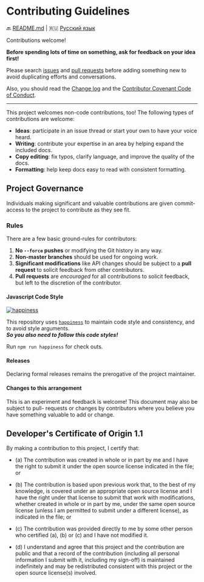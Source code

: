 # Contributing Guidelines

:back: [README.md](./README.md)
|
:ru: [Русский язык](./CONTRIBUTING-RU.md)

Contributions welcome!

**Before spending lots of time on something, ask for feedback on your idea first!**

Please search [issues](https://github.com/dutchenkoOleg/gulp-ejs-monster/issues) and [pull requests](https://github.com/dutchenkoOleg/gulp-ejs-monster/pulls) before adding something new to avoid duplicating
efforts and conversations.

Also, you should read the [Change log](./CHANGELOG.md) and the [Contributor Covenant Code of Conduct](./CODE_OF_CONDUCT.md).

---

This project welcomes non-code contributions, too! The following types of contributions
are welcome:

- **Ideas**: participate in an issue thread or start your own to have your voice heard.
- **Writing**: contribute your expertise in an area by helping expand the included docs.
- **Copy editing**: fix typos, clarify language, and improve the quality of the docs.
- **Formatting**: help keep docs easy to read with consistent formatting.

## Project Governance

Individuals making significant and valuable contributions are given commit-access to the project to contribute as they see fit.

### Rules

There are a few basic ground-rules for contributors:

1. **No `--force` pushes** or modifying the Git history in any way.
2. **Non-master branches** should be used for ongoing work.
3. **Significant modifications** like API changes should be subject to a **pull request**
   to solicit feedback from other contributors.
4. **Pull requests** are *encouraged* for all contributions to solicit feedback, but left to
   the discretion of the contributor.

#### Javascript Code Style

[![happiness][happiness-image]][happiness-url]

This repository uses [`happiness`][happiness-url] to maintain code style and consistency,
and to avoid style arguments.  
 ***So you also need to follow this code styles!*** 
 
 Run `npm run happiness` for check outs.

[happiness-image]: https://cdn.rawgit.com/JedWatson/happiness/master/badge.svg
[happiness-url]: https://github.com/JedWatson/happiness

#### Releases

Declaring formal releases remains the prerogative of the project maintainer.

#### Changes to this arrangement

This is an experiment and feedback is welcome! This document may also be subject to pull-
requests or changes by contributors where you believe you have something valuable to add
or change.

## Developer's Certificate of Origin 1.1

By making a contribution to this project, I certify that:

- (a) The contribution was created in whole or in part by me and I have the right to
  submit it under the open source license indicated in the file; or

- (b) The contribution is based upon previous work that, to the best of my knowledge, is
  covered under an appropriate open source license and I have the right under that license
  to submit that work with modifications, whether created in whole or in part by me, under
  the same open source license (unless I am permitted to submit under a different
  license), as indicated in the file; or

- (c) The contribution was provided directly to me by some other person who certified
  (a), (b) or (c) and I have not modified it.

- (d) I understand and agree that this project and the contribution are public and that a
  record of the contribution (including all personal information I submit with it,
  including my sign-off) is maintained indefinitely and may be redistributed consistent
  with this project or the open source license(s) involved.
